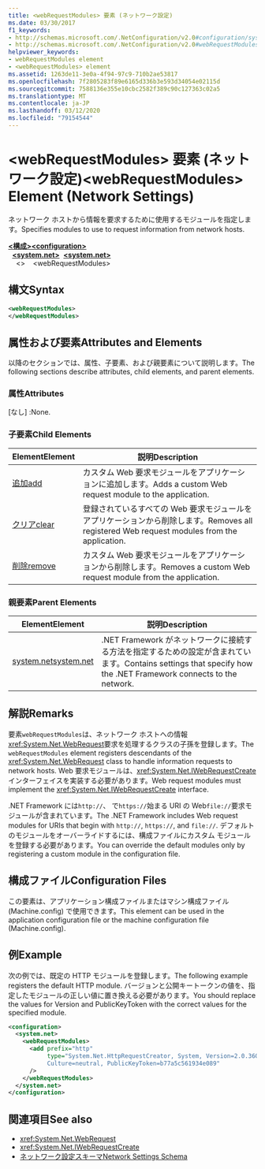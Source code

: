 ```yaml
---
title: <webRequestModules> 要素 (ネットワーク設定)
ms.date: 03/30/2017
f1_keywords:
- http://schemas.microsoft.com/.NetConfiguration/v2.0#configuration/system.net/webRequestModules
- http://schemas.microsoft.com/.NetConfiguration/v2.0#webRequestModules
helpviewer_keywords:
- webRequestModules element
- <webRequestModules> element
ms.assetid: 1263de11-3e0a-4f94-97c9-710b2ae53817
ms.openlocfilehash: 7f2805283f89e6165d336b3e593d34054e02115d
ms.sourcegitcommit: 7588136e355e10cbc2582f389c90c127363c02a5
ms.translationtype: MT
ms.contentlocale: ja-JP
ms.lasthandoff: 03/12/2020
ms.locfileid: "79154544"
---
```

# <a name="webrequestmodules-element-network-settings"></a><span data-ttu-id="cd130-102">\<webRequestModules> 要素 (ネットワーク設定)</span><span class="sxs-lookup"><span data-stu-id="cd130-102">\<webRequestModules> Element (Network Settings)</span></span>
<span data-ttu-id="cd130-103">ネットワーク ホストから情報を要求するために使用するモジュールを指定します。</span><span class="sxs-lookup"><span data-stu-id="cd130-103">Specifies modules to use to request information from network hosts.</span></span>  
  
[<span data-ttu-id="cd130-104">**\<構成>**</span><span class="sxs-lookup"><span data-stu-id="cd130-104">**\<configuration>**</span></span>](../configuration-element.md)  
<span data-ttu-id="cd130-105">&nbsp;&nbsp;[**\<system.net>**](system-net-element-network-settings.md)</span><span class="sxs-lookup"><span data-stu-id="cd130-105">&nbsp;&nbsp;[**\<system.net>**](system-net-element-network-settings.md)</span></span>  
<span data-ttu-id="cd130-106">&nbsp;&nbsp;&nbsp;&nbsp;\<></span><span class="sxs-lookup"><span data-stu-id="cd130-106">&nbsp;&nbsp;&nbsp;&nbsp;\<webRequestModules></span></span>  
  
## <a name="syntax"></a><span data-ttu-id="cd130-107">構文</span><span class="sxs-lookup"><span data-stu-id="cd130-107">Syntax</span></span>  
  
```xml  
<webRequestModules>
</webRequestModules>  
```  
  
## <a name="attributes-and-elements"></a><span data-ttu-id="cd130-108">属性および要素</span><span class="sxs-lookup"><span data-stu-id="cd130-108">Attributes and Elements</span></span>  
 <span data-ttu-id="cd130-109">以降のセクションでは、属性、子要素、および親要素について説明します。</span><span class="sxs-lookup"><span data-stu-id="cd130-109">The following sections describe attributes, child elements, and parent elements.</span></span>  
  
### <a name="attributes"></a><span data-ttu-id="cd130-110">属性</span><span class="sxs-lookup"><span data-stu-id="cd130-110">Attributes</span></span>  
 <span data-ttu-id="cd130-111">[なし] :</span><span class="sxs-lookup"><span data-stu-id="cd130-111">None.</span></span>  
  
### <a name="child-elements"></a><span data-ttu-id="cd130-112">子要素</span><span class="sxs-lookup"><span data-stu-id="cd130-112">Child Elements</span></span>  
  
|<span data-ttu-id="cd130-113">**Element**</span><span class="sxs-lookup"><span data-stu-id="cd130-113">**Element**</span></span>|<span data-ttu-id="cd130-114">**説明**</span><span class="sxs-lookup"><span data-stu-id="cd130-114">**Description**</span></span>|  
|-----------------|---------------------|  
|[<span data-ttu-id="cd130-115">追加</span><span class="sxs-lookup"><span data-stu-id="cd130-115">add</span></span>](add-element-for-webrequestmodules-network-settings.md)|<span data-ttu-id="cd130-116">カスタム Web 要求モジュールをアプリケーションに追加します。</span><span class="sxs-lookup"><span data-stu-id="cd130-116">Adds a custom Web request module to the application.</span></span>|  
|[<span data-ttu-id="cd130-117">クリア</span><span class="sxs-lookup"><span data-stu-id="cd130-117">clear</span></span>](clear-element-for-webrequestmodules-network-settings.md)|<span data-ttu-id="cd130-118">登録されているすべての Web 要求モジュールをアプリケーションから削除します。</span><span class="sxs-lookup"><span data-stu-id="cd130-118">Removes all registered Web request modules from the application.</span></span>|  
|[<span data-ttu-id="cd130-119">削除</span><span class="sxs-lookup"><span data-stu-id="cd130-119">remove</span></span>](remove-element-for-webrequestmodules-network-settings.md)|<span data-ttu-id="cd130-120">カスタム Web 要求モジュールをアプリケーションから削除します。</span><span class="sxs-lookup"><span data-stu-id="cd130-120">Removes a custom Web request module from the application.</span></span>|  
  
### <a name="parent-elements"></a><span data-ttu-id="cd130-121">親要素</span><span class="sxs-lookup"><span data-stu-id="cd130-121">Parent Elements</span></span>  
  
|<span data-ttu-id="cd130-122">**Element**</span><span class="sxs-lookup"><span data-stu-id="cd130-122">**Element**</span></span>|<span data-ttu-id="cd130-123">**説明**</span><span class="sxs-lookup"><span data-stu-id="cd130-123">**Description**</span></span>|  
|-----------------|---------------------|  
|[<span data-ttu-id="cd130-124">system.net</span><span class="sxs-lookup"><span data-stu-id="cd130-124">system.net</span></span>](system-net-element-network-settings.md)|<span data-ttu-id="cd130-125">.NET Framework がネットワークに接続する方法を指定するための設定が含まれています。</span><span class="sxs-lookup"><span data-stu-id="cd130-125">Contains settings that specify how the .NET Framework connects to the network.</span></span>|  
  
## <a name="remarks"></a><span data-ttu-id="cd130-126">解説</span><span class="sxs-lookup"><span data-stu-id="cd130-126">Remarks</span></span>  
 <span data-ttu-id="cd130-127">要素`webRequestModules`は、ネットワーク ホストへの情報<xref:System.Net.WebRequest>要求を処理するクラスの子孫を登録します。</span><span class="sxs-lookup"><span data-stu-id="cd130-127">The `webRequestModules` element registers descendants of the <xref:System.Net.WebRequest> class to handle information requests to network hosts.</span></span> <span data-ttu-id="cd130-128">Web 要求モジュールは、<xref:System.Net.IWebRequestCreate>インターフェイスを実装する必要があります。</span><span class="sxs-lookup"><span data-stu-id="cd130-128">Web request modules must implement the <xref:System.Net.IWebRequestCreate> interface.</span></span>  
  
 <span data-ttu-id="cd130-129">.NET Framework には`http://`、 で`https://`始まる URI の Web`file://`要求モジュールが含まれています。</span><span class="sxs-lookup"><span data-stu-id="cd130-129">The .NET Framework includes Web request modules for URIs that begin with `http://`, `https://`, and `file://`.</span></span> <span data-ttu-id="cd130-130">デフォルトのモジュールをオーバーライドするには、構成ファイルにカスタム モジュールを登録する必要があります。</span><span class="sxs-lookup"><span data-stu-id="cd130-130">You can override the default modules only by registering a custom module in the configuration file.</span></span>  
  
## <a name="configuration-files"></a><span data-ttu-id="cd130-131">構成ファイル</span><span class="sxs-lookup"><span data-stu-id="cd130-131">Configuration Files</span></span>  
 <span data-ttu-id="cd130-132">この要素は、アプリケーション構成ファイルまたはマシン構成ファイル (Machine.config) で使用できます。</span><span class="sxs-lookup"><span data-stu-id="cd130-132">This element can be used in the application configuration file or the machine configuration file (Machine.config).</span></span>  
  
## <a name="example"></a><span data-ttu-id="cd130-133">例</span><span class="sxs-lookup"><span data-stu-id="cd130-133">Example</span></span>  
 <span data-ttu-id="cd130-134">次の例では、既定の HTTP モジュールを登録します。</span><span class="sxs-lookup"><span data-stu-id="cd130-134">The following example registers the default HTTP module.</span></span> <span data-ttu-id="cd130-135">バージョンと公開キートークンの値を、指定したモジュールの正しい値に置き換える必要があります。</span><span class="sxs-lookup"><span data-stu-id="cd130-135">You should replace the values for Version and PublicKeyToken with the correct values for the specified module.</span></span>  
  
```xml  
<configuration>  
  <system.net>  
    <webRequestModules>  
      <add prefix="http"  
           type="System.Net.HttpRequestCreator, System, Version=2.0.3600.0,  
           Culture=neutral, PublicKeyToken=b77a5c561934e089"  
      />  
    </webRequestModules>  
  </system.net>  
</configuration>  
```  
  
## <a name="see-also"></a><span data-ttu-id="cd130-136">関連項目</span><span class="sxs-lookup"><span data-stu-id="cd130-136">See also</span></span>

- <xref:System.Net.WebRequest>
- <xref:System.Net.IWebRequestCreate>
- [<span data-ttu-id="cd130-137">ネットワーク設定スキーマ</span><span class="sxs-lookup"><span data-stu-id="cd130-137">Network Settings Schema</span></span>](index.md)
